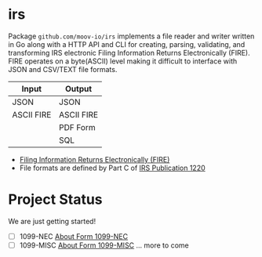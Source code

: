 # irs
Package `github.com/moov-io/irs` implements a file reader and writer written in Go along with a HTTP API and CLI for creating, parsing, validating, and transforming IRS electronic Filing Information Returns Electronically (FIRE). FIRE operates on a byte(ASCII) level making it difficult to interface with JSON and CSV/TEXT file formats.

| Input      | Output     |
|------------|------------|
| JSON       | JSON       |
| ASCII FIRE | ASCII FIRE |
|            | PDF Form   |
|            | SQL        |


- [Filing Information Returns Electronically (FIRE)](https://www.irs.gov/e-file-providers/filing-information-returns-electronically-fire)
- File formats are defined by Part C of [IRS Publication 1220](https://www.irs.gov/pub/irs-pdf/p1220.pdf)

# Project Status

We are just getting started! 

- [ ] 1099-NEC [About Form 1099-NEC](https://www.irs.gov/forms-pubs/about-form-1099-nec)  
- [ ] 1099-MISC [About Form 1099-MISC](https://www.irs.gov/forms-pubs/about-form-1099-misc)
... more to come 
